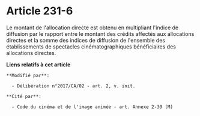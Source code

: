 # Article 231-6

Le montant de l'allocation directe est obtenu en multipliant l'indice de diffusion par le rapport entre le montant des
crédits affectés aux allocations directes et la somme des indices de diffusion de l'ensemble des établissements de spectacles
cinématographiques bénéficiaires des allocations directes.

**Liens relatifs à cet article**

	**Modifié par**:

	  - Délibération n°2017/CA/02 - art. 2, v. init.

	**Cité par**:

	  - Code du cinéma et de l'image animée - art. Annexe 2-30 (M)
